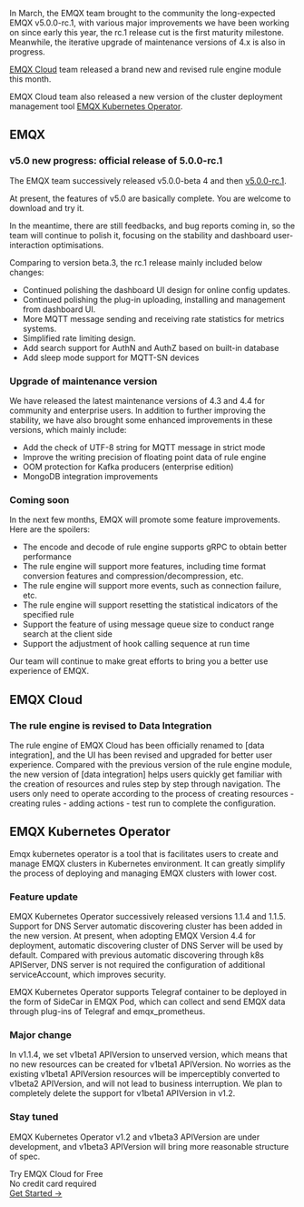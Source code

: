 In March, the EMQX team brought to the community the long-expected EMQX v5.0.0-rc.1, with various major improvements we have been working on since early this year, the rc.1 release cut is the first maturity milestone. Meanwhile, the iterative upgrade of maintenance versions of 4.x is also in progress.

[EMQX Cloud](https://www.emqx.com/en/cloud) team released a brand new and revised rule engine module this month. 

EMQX Cloud team also released a new version of the cluster deployment management tool [EMQX Kubernetes Operator](https://www.emqx.com/en/emqx-kubernetes-operator).

## EMQX

### v5.0 new progress: official release of 5.0.0-rc.1

The EMQX team successively released v5.0.0-beta 4 and then [v5.0.0-rc.1](https://github.com/emqx/emqx/releases/tag/v5.0.0-rc.1). 

At present, the features of v5.0 are basically complete. You are welcome to download and try it. 

In the meantime, there are still feedbacks, and bug reports coming in, so the team will continue to polish it, focusing on the stability and dashboard user-interaction optimisations.

Comparing to version beta.3, the rc.1 release mainly included below changes:

- Continued polishing the dashboard UI design for online config updates.
- Continued polishing the plug-in uploading, installing and management from dashboard UI.
- More MQTT message sending and receiving rate statistics for metrics systems.
- Simplified rate limiting design.
- Add search support for AuthN and AuthZ based on built-in database
- Add sleep mode support for MQTT-SN devices

### Upgrade of maintenance version

We have released the latest maintenance versions of 4.3 and 4.4 for community and enterprise users. In addition to further improving the stability, we have also brought some enhanced improvements in these versions, which mainly include:

- Add the check of UTF-8 string for MQTT message in strict mode
- Improve the writing precision of floating point data of rule engine
- OOM protection for Kafka producers (enterprise edition)
- MongoDB integration improvements

### Coming soon

In the next few months, EMQX will promote some feature improvements. Here are the spoilers:

- The encode and decode of rule engine supports gRPC to obtain better performance
- The rule engine will support more features, including time format conversion features and compression/decompression, etc.
- The rule engine will support more events, such as connection failure, etc.
- The rule engine will support resetting the statistical indicators of the specified rule
- Support the feature of using message queue size to conduct range search at the client side
- Support the adjustment of hook calling sequence at run time

Our team will continue to make great efforts to bring you a better use experience of EMQX.

## EMQX Cloud

### The rule engine is revised to Data Integration

The rule engine of EMQX Cloud has been officially renamed to [data integration], and the UI has been revised and upgraded for better user experience. Compared with the previous version of the rule engine module, the new version of [data integration] helps users quickly get familiar with the creation of resources and rules step by step through navigation. The users only need to operate according to the process of creating resources - creating rules - adding actions - test run to complete the configuration.

## EMQX Kubernetes Operator

Emqx kubernetes operator is a tool that is facilitates users to create and manage EMQX clusters in Kubernetes environment. It can greatly simplify the process of deploying and managing EMQX clusters with lower cost.

### Feature update

EMQX Kubernetes Operator successively released versions 1.1.4 and 1.1.5. Support for DNS Server automatic discovering cluster has been added in the new version. At present, when adopting EMQX Version 4.4 for deployment, automatic discovering cluster of DNS Server will be used by default. Compared with previous automatic discovering through k8s APIServer, DNS server is not required the configuration of additional serviceAccount, which improves security.

EMQX Kubernetes Operator supports Telegraf container to be deployed in the form of SideCar in EMQX Pod, which can collect and send EMQX data through plug-ins of Telegraf and emqx_prometheus.

### Major change

In v1.1.4, we set v1beta1 APIVersion to unserved version, which means that no new resources can be  created for v1beta1 APIVersion. No worries as the existing v1beta1 APIVersion resources will be imperceptibly converted to v1beta2 APIVersion, and will not lead to business interruption. We plan to completely delete the support for v1beta1 APIVersion in v1.2.

### Stay tuned

EMQX Kubernetes Operator v1.2 and v1beta3 APIVersion are under development, and v1beta3 APIVersion will bring more reasonable structure of spec.


<section class="promotion">
    <div>
        Try EMQX Cloud for Free
        <div class="is-size-14 is-text-normal has-text-weight-normal">No credit card required</div>
    </div>
    <a href="https://accounts.emqx.com/signup?continue=https://cloud-intl.emqx.com/console/deployments/0?oper=new" class="button is-gradient px-5">Get Started →</a >
</section>
